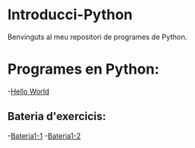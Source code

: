 # Introducci-Python

Benvinguts al meu repositori de programes de Python.

# Programes en Python:

-[Hello World](hello_world.py)

## Bateria d'exercicis:

-[Bateria1-1](bateria1-1.py)
-[Bateria1-2](bateria1-2.py)

